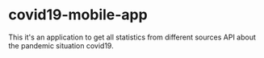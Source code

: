 # covid19-mobile-app

This it's an application to get all statistics from different sources API about the pandemic situation covid19.
